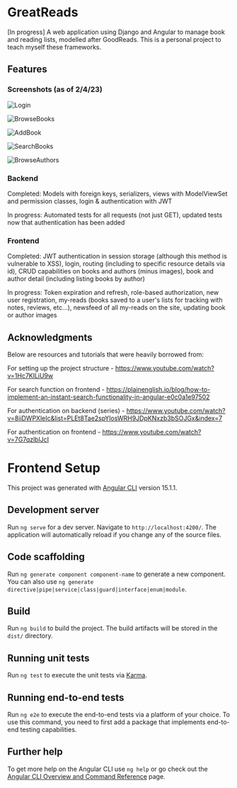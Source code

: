 # GreatReads
[In progress] A web application using Django and Angular to manage book and reading lists, modelled after GoodReads. This is a personal project to teach myself these frameworks.

## Features
### Screenshots (as of 2/4/23)
![Login](https://user-images.githubusercontent.com/85655946/216779262-0caf4035-5db1-454b-9fb8-86aa1509e317.png)

![BrowseBooks](https://user-images.githubusercontent.com/85655946/216779269-65675f21-8585-47dd-b0d5-618915e0e813.png)

![AddBook](https://user-images.githubusercontent.com/85655946/216779276-9167f336-d20f-402c-afa8-e6fc4abec7d6.png)

![SearchBooks](https://user-images.githubusercontent.com/85655946/216779282-7e6f02db-0c0e-48ab-b628-50716369d079.png)

![BrowseAuthors](https://user-images.githubusercontent.com/85655946/216779284-198a4d25-f130-46b8-a685-002f413352c8.png)


### Backend 
Completed: Models with foreign keys, serializers, views with ModelViewSet and permission classes, login & authentication with JWT 

In progress: Automated tests for all requests (not just GET), updated tests now that authentication has been added

### Frontend
Completed: JWT authentication in session storage (although this method is vulnerable to XSS), login, routing (including to specific resource details via id), CRUD capabilities on books and authors (minus images), book and author detail (including listing books by author)

In progress: Token expiration and refresh, role-based authorization, new user registration, my-reads (books saved to a user's lists for tracking with notes, reviews, etc...), newsfeed of all my-reads on the site, updating book or author images

## Acknowledgments
Below are resources and tutorials that were heavily borrowed from:

For setting up the project structure - https://www.youtube.com/watch?v=1Hc7KlLiU9w

For search function on frontend - https://plainenglish.io/blog/how-to-implement-an-instant-search-functionality-in-angular-e0c0a1e97502

For authentication on backend (series) - https://www.youtube.com/watch?v=8iiDWPXleIc&list=PLEt8Tae2spYlosWRH9JDpKNxzb3bSOJGx&index=7

For authentication on frontend - https://www.youtube.com/watch?v=7G7qzlblJcI



# Frontend Setup
This project was generated with [Angular CLI](https://github.com/angular/angular-cli) version 15.1.1.
## Development server

Run `ng serve` for a dev server. Navigate to `http://localhost:4200/`. The application will automatically reload if you change any of the source files.

## Code scaffolding

Run `ng generate component component-name` to generate a new component. You can also use `ng generate directive|pipe|service|class|guard|interface|enum|module`.

## Build

Run `ng build` to build the project. The build artifacts will be stored in the `dist/` directory.

## Running unit tests

Run `ng test` to execute the unit tests via [Karma](https://karma-runner.github.io).

## Running end-to-end tests

Run `ng e2e` to execute the end-to-end tests via a platform of your choice. To use this command, you need to first add a package that implements end-to-end testing capabilities.

## Further help

To get more help on the Angular CLI use `ng help` or go check out the [Angular CLI Overview and Command Reference](https://angular.io/cli) page.
